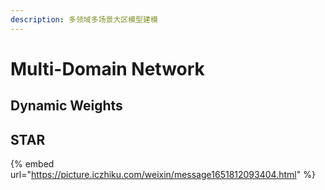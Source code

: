 ```yaml
---
description: 多领域多场景大区模型建模
---
```


# Multi-Domain Network

## Dynamic Weights





## STAR





{% embed url="https://picture.iczhiku.com/weixin/message1651812093404.html" %}





